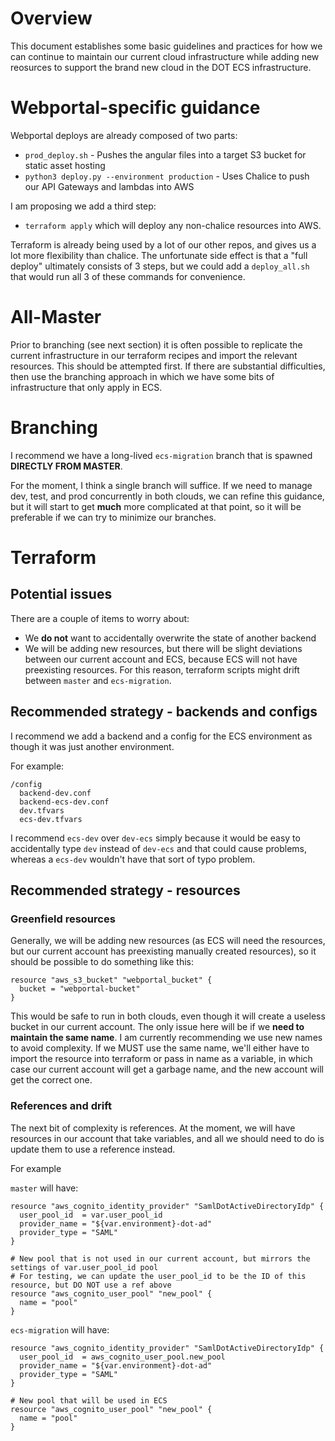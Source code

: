 # Overview

This document establishes some basic guidelines and practices for how we can continue to maintain our current cloud infrastructure while adding new reosurces to support the brand new cloud in the DOT ECS infrastructure.

# Webportal-specific guidance

Webportal deploys are already composed of two parts:

- `prod_deploy.sh` - Pushes the angular files into a target S3 bucket for static asset hosting
- `python3 deploy.py --environment production` - Uses Chalice to push our API Gateways and lambdas into AWS

I am proposing we add a third step:
- `terraform apply` which will deploy any non-chalice resources into AWS.

Terraform is already being used by a lot of our other repos, and gives us a lot more flexibility than chalice. The unfortunate side effect is that a "full deploy" ultimately consists of 3 steps, but we could add a `deploy_all.sh` that would run all 3 of these commands for convenience.

# All-Master

Prior to branching (see next section) it is often possible to replicate the current infrastructure in our terraform recipes and import the relevant resources. This should be attempted first. If there are substantial difficulties, then use the branching approach in which we have some bits of infrastructure that only apply in ECS.

# Branching

I recommend we have a long-lived `ecs-migration` branch that is spawned **DIRECTLY FROM MASTER**. 

For the moment, I think a single branch will suffice. If we need to manage dev, test, and prod concurrently in both clouds, we can refine this guidance, but it will start to get **much** more complicated at that point, so it will be preferable if we can try to minimize our branches.

# Terraform

## Potential issues

There are a couple of items to worry about:
- We **do not** want to accidentally overwrite the state of another backend
- We will be adding new resources, but there will be slight deviations between our current account and ECS, because ECS will not have preexisting resources. For this reason, terraform scripts might drift between `master` and `ecs-migration`.

## Recommended strategy - backends and configs

I recommend we add a backend and a config for the ECS environment as though it was just another environment.

For example:
```
/config
  backend-dev.conf
  backend-ecs-dev.conf
  dev.tfvars
  ecs-dev.tfvars
```

I recommend `ecs-dev` over `dev-ecs` simply because it would be easy to accidentally type `dev` instead of `dev-ecs` and that could cause problems, whereas a `ecs-dev` wouldn't have that sort of typo problem.

## Recommended strategy - resources

### Greenfield resources

Generally, we will be adding new resources (as ECS will need the resources, but our current account has preexisting manually created resources), so it should be possible to do something like this:
```
resource "aws_s3_bucket" "webportal_bucket" {
  bucket = "webportal-bucket"
}
```

This would be safe to run in both clouds, even though it will create a useless bucket in our current account.
The only issue here will be if we **need to maintain the same name**. I am currently recommending we use new names to avoid complexity. If we MUST use the same name, we'll either have to import the resource into terraform or pass in name as a variable, in which case our current account will get a garbage name, and the new account will get the correct one.

### References and drift

The next bit of complexity is references. At the moment, we will have resources in our account that take variables, and all we should need to do is update them to use a reference instead.

For example

`master` will have:
```
resource "aws_cognito_identity_provider" "SamlDotActiveDirectoryIdp" {
  user_pool_id  = var.user_pool_id
  provider_name = "${var.environment}-dot-ad"
  provider_type = "SAML"
}

# New pool that is not used in our current account, but mirrors the settings of var.user_pool_id pool
# For testing, we can update the user_pool_id to be the ID of this resource, but DO NOT use a ref above
resource "aws_cognito_user_pool" "new_pool" {
  name = "pool"
}
```

`ecs-migration` will have:
```
resource "aws_cognito_identity_provider" "SamlDotActiveDirectoryIdp" {
  user_pool_id  = aws_cognito_user_pool.new_pool
  provider_name = "${var.environment}-dot-ad"
  provider_type = "SAML"
}

# New pool that will be used in ECS
resource "aws_cognito_user_pool" "new_pool" {
  name = "pool"
}
```